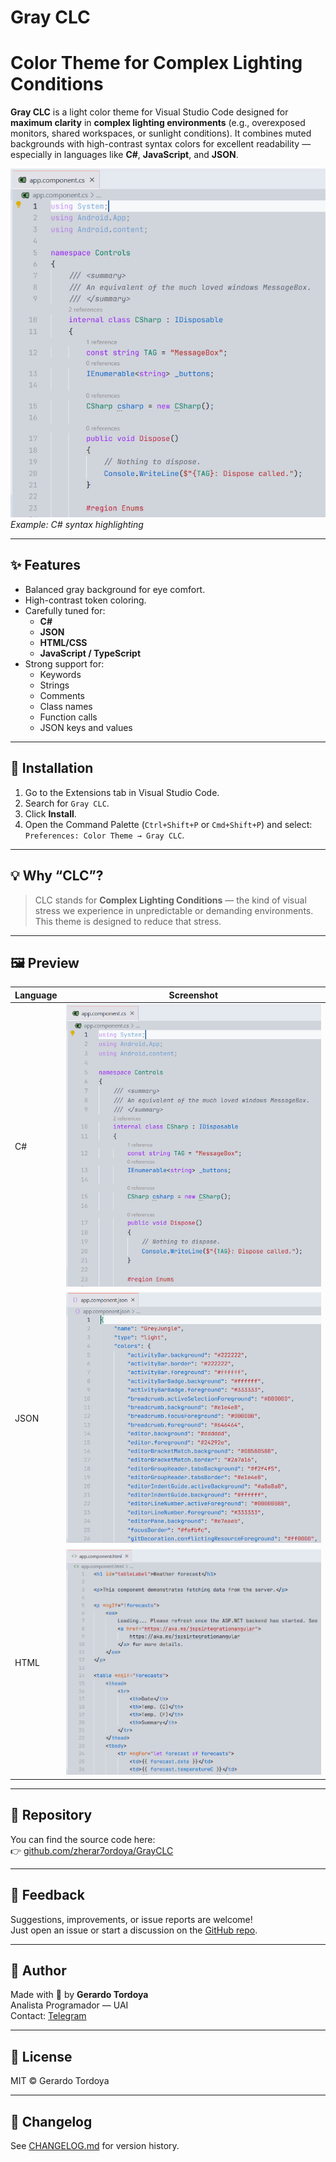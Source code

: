 # Gray CLC

# Color Theme for Complex Lighting Conditions

**Gray CLC** is a light color theme for Visual Studio Code designed for **maximum clarity** in **complex lighting environments** (e.g., overexposed monitors, shared workspaces, or sunlight conditions). It combines muted backgrounds with high-contrast syntax colors for excellent readability — especially in languages like **C#**, **JavaScript**, and **JSON**.

![Screenshot](./images/screenshot-csharp.png)
*Example: C# syntax highlighting*

---

## ✨ Features

- Balanced gray background for eye comfort.
- High-contrast token coloring.
- Carefully tuned for:
  - **C#**
  - **JSON**
  - **HTML/CSS**
  - **JavaScript / TypeScript**
- Strong support for:
  - Keywords
  - Strings
  - Comments
  - Class names
  - Function calls
  - JSON keys and values

---

## 🔧 Installation

1. Go to the Extensions tab in Visual Studio Code.
2. Search for `Gray CLC`.
3. Click **Install**.
4. Open the Command Palette (`Ctrl+Shift+P` or `Cmd+Shift+P`) and select:  
   `Preferences: Color Theme → Gray CLC`.

---

## 💡 Why “CLC”?

> CLC stands for **Complex Lighting Conditions** — the kind of visual stress we experience in unpredictable or demanding environments. This theme is designed to reduce that stress.

---

## 🖼️ Preview

| Language | Screenshot |
|---------|------------|
| C#      | ![C#](./images/screenshot-csharp.png) |
| JSON    | ![JSON](./images/screenshot-json.png) |
| HTML    | ![HTML](./images/screenshot-html.png) |

---

## 📁 Repository

You can find the source code here:  
👉 [github.com/zherar7ordoya/GrayCLC](https://github.com/zherar7ordoya/GrayCLC)

---

## 💬 Feedback

Suggestions, improvements, or issue reports are welcome!  
Just open an issue or start a discussion on the [GitHub repo](https://github.com/zherar7ordoya/GrayCLC/issues).

---

## 🧠 Author

Made with 💙 by **Gerardo Tordoya**  
Analista Programador — UAI  
Contact: [Telegram](https://t.me/GerardoTordoya)

---

## 📜 License

MIT © Gerardo Tordoya

---

## 📌 Changelog

See [CHANGELOG.md](./CHANGELOG.md) for version history.